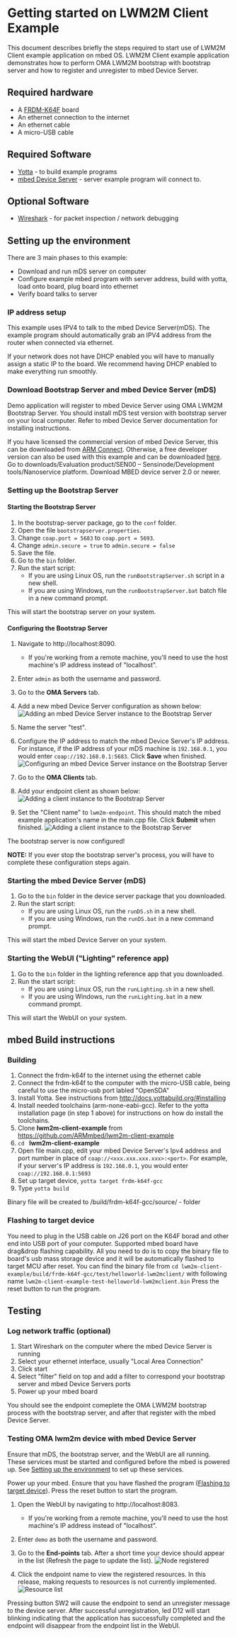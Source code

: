 # Getting started on LWM2M Client Example

This document describes briefly the steps required to start use of LWM2M Client example application on mbed OS. LWM2M Client example application demonstrates how to perform OMA LWM2M bootstrap with bootstrap server and how to register and unregister to mbed Device Server.

## Required hardware
* A [FRDM-K64F](http://developer.mbed.org/platforms/frdm-k64f/) board
* An ethernet connection to the internet
* An ethernet cable
* A micro-USB cable

## Required Software

* [Yotta](http://docs.yottabuild.org/#installing) - to build example programs
* [mbed Device Server](#user-content-mbed-device-server-mds) - server example program will connect to.

## Optional Software
* [Wireshark](https://www.wireshark.org/) - for packet inspection / network debugging

## Setting up the environment
There are 3 main phases to this example:
- Download and run mDS server on computer
- Configure example mbed program with server address, build with yotta, load onto board, plug board into ethernet
- Verify board talks to server

### IP address setup

This example uses IPV4 to talk to the mbed Device Server(mDS). The example program should automatically grab an IPV4 address from the router when connected via ethernet.

If your network does not have DHCP enabled you will have to manually assign a static IP to the board. We recommend having DHCP enabled to make everything run smoothly.

### Download Bootstrap Server and mbed Device Server (mDS)

Demo application will register to mbed Device Server using OMA LWM2M Bootstrap Server. You should install mDS test version with bootstrap server on your local computer. Refer to mbed Device Server documentation for installing instructions.

If you have licensed the commercial version of mbed Device Server, this can be downloaded from [ARM Connect](http://connect.arm.com/).
Otherwise, a free developer version can also be used with this example and can be downloaded [here](https://silver.arm.com/browse/SEN00).
Go to downloads/Evaluation product/SEN00 – Sensinode/Development tools/Nanoservice platform. Download MBED device server 2.0 or newer.

### Setting up the Bootstrap Server

#### Starting the Bootstrap Server

1. In the bootstrap-server package, go to the `conf` folder.
2. Open the file `bootstrapserver.properties`.
3. Change `coap.port = 5683` to `coap.port = 5693`.
4. Change `admin.secure = true` to `admin.secure = false`
5. Save the file.
6. Go to the `bin` folder.
7. Run the start script:
    - If you are using Linux OS, run the `runBootstrapServer.sh` script in a new shell.
    - If you are using Windows, run the `runBootstrapServer.bat` batch file in a new command prompt.

This will start the bootstrap server on your system.

#### Configuring the Bootstrap Server

1. Navigate to http://localhost:8090.
    - If you're working from a remote machine, you'll need to use the host machine's IP address instead of "localhost".
2. Enter `admin` as both the username and password.
3. Go to the **OMA Servers** tab.
4. Add a new mbed Device Server configuration as shown below:
![Adding an mbed Device Server instance to the Bootstrap Server](/img/addmbedDeviceServer.png)

5. Name the server "test".
6. Configure the IP address to match the mbed Device Server's IP address. For instance, if the IP address of your mDS machine is `192.168.0.1`, you would enter `coap://192.168.0.1:5683`. Click **Save** when finished.
![Configuring an mbed Device Server instance on the Bootstrap Server](/img/addmbedDeviceServerDialog.png)

7. Go to the **OMA Clients** tab.
8. Add your endpoint client as shown below:
![Adding a client instance to the Bootstrap Server](/img/addClient.png)

9. Set the "Client name" to `lwm2m-endpoint`. This should match the mbed example application's name in the main.cpp file. Click **Submit** when finished.
![Adding a client instance to the Bootstrap Server](/img/addClientDialog.png)

The bootstrap server is now configured!

**NOTE:** If you ever stop the bootstrap server's process, you will have to complete these configuration steps again.

### Starting the mbed Device Server (mDS)

1. Go to the `bin` folder in the device server package that you downloaded.
2. Run the start script:
    - If you are using Linux OS, run the `runDS.sh` in a new shell.
    - If you are using Windows, run the `runDS.bat` in a new command prompt.

This will start the mbed Device Server on your system.

### Starting the WebUI ("Lighting" reference app)
1. Go to the `bin` folder in the lighting reference app that you downloaded.
2. Run the start script:
    - If you are using Linux OS, run the `runLighting.sh` in a new shell.
    - If you are using Windows, run the `runLighting.bat` in a new command prompt.

This will start the WebUI on your system.

## mbed Build instructions

### Building
1. Connect the frdm-k64f to the internet using the ethernet cable
2. Connect the frdm-k64f to the computer with the micro-USB cable, being careful to use the micro-usb port labled "OpenSDA"
3. Install Yotta. See instructions from http://docs.yottabuild.org/#installing
4. Install needed toolchains (arm-none-eabi-gcc). Refer to the yotta installation page (in step 1 above) for instructions on how do install the toolchains.
5. Clone **lwm2m-client-example** from https://github.com/ARMmbed/lwm2m-client-example
6. `cd ` **lwm2m-client-example**
7. Open file main.cpp, edit your mbed Device Server's Ipv4 address and port number in place of `coap://<xxx.xxx.xxx.xxx>:<port>`. For example, if your server's IP address is `192.168.0.1`, you would enter `coap://192.168.0.1:5693`
8. Set up target device, `yotta target frdm-k64f-gcc`
9. Type `yotta build`

Binary file will be created to /build/frdm-k64f-gcc/source/ - folder

### Flashing to target device

You need to plug in the USB cable on J26 port on the K64F borad and other end into  USB port of your computer.
Supported mbed board have drag&drop flashing capability. All you need to do is to copy the binary file to
board's usb mass storage device and it will be automatically flashed to target MCU after reset.
You can find the binary file from `cd lwm2m-client-example/build/frdm-k64f-gcc/test/helloworld-lwm2mclient/` with following name `lwm2m-client-example-test-helloworld-lwm2mclient.bin`
Press the reset button to run the program.

## Testing

### Log network traffic (optional)

1. Start Wireshark on the computer where the mbed Device Server is running
2. Select your ethernet interface, usually "Local Area Connection"
3. Click start
4. Select "filter" field on top and add a filter to correspond your bootstrap server and mbed Device Servers ports
5. Power up your mbed board

You should see the endpoint comeplete the OMA LWM2M bootstrap process with the bootstrap server, and after that register with the mbed Device Server.

### Testing OMA lwm2m device with mbed Device Server

Ensure that mDS, the bootstrap server, and the WebUI are all running. These services must be started and configured before the mbed is powered up. See [Setting up the environment](#setting-up-the-environment) to set up these services.

Power up your mbed. Ensure that you have flashed the program ([Flashing to target device](#flashing-to-target-device)). Press the reset button to start the program.

1. Open the WebUI by navigating to http://localhost:8083.
    - If you're working from a remote machine, you'll need to use the host machine's IP address instead of "localhost".
2. Enter `demo` as both the username and password.
3. Go to the **End-points** tab. After a short time your device should appear in the list (Refresh the page to update the list).
![Node registered](/img/registered.jpg)

4. Click the endpoint name to view the registered resources. In this release, making requests to resources is not currently implemented.
![Resource list](/img/endpoint_resources.jpg)

Pressing button SW2 will cause the endpoint to send an unregister message to the device server. After successful unregistration, led D12 will start blinking indicating that the application has successfully completed and the endpoint will disappear from the endpoint list in the WebUI.
